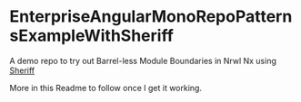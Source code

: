 # EnterpriseAngularMonoRepoPatternsExampleWithSheriff

A demo repo to try out Barrel-less Module Boundaries in Nrwl Nx using [Sheriff](https://softarc-consulting.github.io/sheriff/)

More in this Readme to follow once I get it working.
